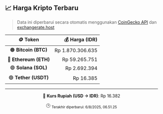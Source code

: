 

<!-- HARGA_KRIPTO -->
## 📈 Harga Kripto Terbaru

> Data ini diperbarui secara otomatis menggunakan [CoinGecko API](https://www.coingecko.com/) dan [exchangerate.host](https://exchangerate.host/)

<div align="center">

| 🪙 Token | 💰 Harga (IDR) |
|:------:|---------------:|
| 🟠 **Bitcoin (BTC)**   | Rp 1.870.306.635 |
| 🔵 **Ethereum (ETH)**  | Rp 59.265.751 |
| 🟣 **Solana (SOL)**    | Rp 2.692.394 |
| 🟢 **Tether (USDT)**   | Rp 16.385 |

---

💱 **Kurs Rupiah (USD → IDR)**: Rp 16.382

🕒 <sub>Terakhir diperbarui: 6/8/2025, 06.51.25</sub>

</div>
<!-- /HARGA_KRIPTO -->
